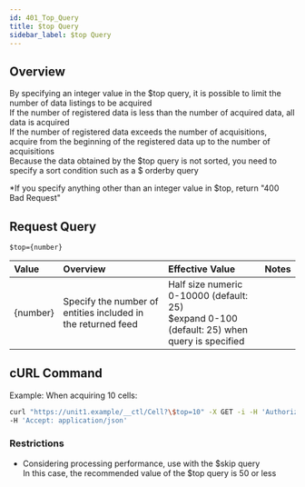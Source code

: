 ```yaml
---
id: 401_Top_Query
title: $top Query
sidebar_label: $top Query
---
```


## Overview

By specifying an integer value in the $top query, it is possible to limit the number of data listings to be acquired  
If the number of registered data is less than the number of acquired data, all data is acquired  
If the number of registered data exceeds the number of acquisitions, acquire from the beginning of the registered data up to the number of acquisitions  
Because the data obtained by the $top query is not sorted, you need to specify a sort condition such as a $ orderby query

\*If you specify anything other than an integer value in $top, return "400 Bad Request"

## Request Query

```
$top={number}
```

|Value|Overview|Effective Value|Notes|
|:--|:--|:--|:--|
|{number}|Specify the number of entities included in the returned feed|Half size numeric 0-10000 (default: 25) <br> $expand 0-100 (default: 25) when query is specified||

## cURL Command

Example: When acquiring 10 cells:

```sh
curl "https://unit1.example/__ctl/Cell?\$top=10" -X GET -i -H 'Authorization: Bearer AA~PBDc...(snip)...FrTjA' \
-H 'Accept: application/json'
```

### Restrictions

* Considering processing performance, use with the $skip query  
    In this case, the recommended value of the $top query is 50 or less

